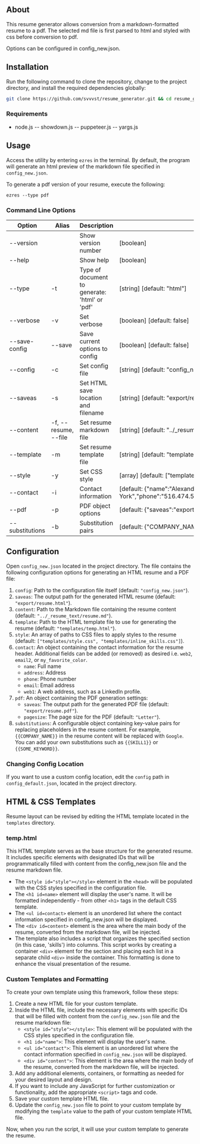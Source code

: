 ##  About
This resume generator allows conversion from a markdown-formatted resume to a pdf. The selected md file is first parsed to html and styled with css before conversion to pdf.

Options can be configured in config_new.json.


## Installation

Run the following command to clone the repository, change to the project directory, and install the required dependencies globally:

```bash
git clone https://github.com/svvvst/resume_generator.git && cd resume_generator && npm install -g
```


###  Requirements
- node.js
-- showdown.js
-- puppeteer.js
-- yargs.js

## Usage
Access the utility by entering `ezres` in the terminal. By default, the program will generate an html preview of the markdown file specified in `config_new.json`.

To generate a pdf version of your resume, execute the following:

`ezres --type pdf`

### Command Line Options

| Option          | Alias      | Description                                    | Default Value                                                                                                      |
| --------------- | ---------- | ---------------------------------------------- | -------------------------------------------------------------------------------------------------------------------- |
| --version       |            | Show version number                            | [boolean]                                                                                                           |
| --help          |            | Show help                                      | [boolean]                                                                                                           |
| --type          | -t         | Type of document to generate: 'html' or 'pdf' | [string] [default: "html"]                                                                                          |
| --verbose       | -v         | Set verbose                                    | [boolean] [default: false]                                                                                          |
| --save-config   | --save     | Save current options to config                 | [boolean] [default: false]                                                                                          |
| --config        | -c         | Set config file                                | [string] [default: "config_new.json"]                                                                               |
| --saveas        | -s         | Set HTML save location and filename            | [string] [default: "export/resume.html"]                                                                            |
| --content       | -f, --resume, --file  | Set resume markdown file              | [string] [default: "../_resume_text/resume.md"]                                                                     |
| --template      | -m         | Set resume template file                       | [string] [default: "templates/temp.html"]                                                                           |
| --style         | -y         | Set CSS style                                  | [array] [default: ["templates/style.css", "templates/inline_skills.css"]]                                           |
| --contact       | -i         | Contact information                            | [default: {"name":"Alexander Swyst","address":"New York, New York","phone":"516.474.5162","email":"aswyst@gmail.com","web1":"linkedin.com/in/aswyst"}] |
| --pdf           | -p         | PDF object options                             | [default: {"saveas":"export/resume.pdf","pagesize":"Letter"}]                                                       |
| --substitutions | -b         | Substitution pairs                             | [default: {"COMPANY_NAME":"Deloitte","POSITION":"Data Analytics Solution Consultant role"}]                         |


##  Configuration
Open `config_new.json` located in the project directory. The file contains the following configuration options for generating an HTML resume and a PDF file:

1. `config`: Path to the configuration file itself (default: `"config_new.json"`).
2. `saveas`: The output path for the generated HTML resume (default: `"export/resume.html"`).
3. `content`: Path to the Markdown file containing the resume content (default: `"../_resume_text/resume.md"`).
4. `template`: Path to the HTML template file to use for generating the resume (default: `"templates/temp.html"`).
5. `style`: An array of paths to CSS files to apply styles to the resume (default: `["templates/style.css", "templates/inline_skills.css"]`).
6. `contact`: An object containing the contact information for the resume header. Additional fields can be added (or removed) as desired i.e. `web2`, `email2`, or `my_favorite_color`.
    - `name`: Full name 
    - `address`: Address 
    - `phone`: Phone number
    - `email`: Email address 
    - `web1`: A web address, such as a LinkedIn profile.
7. `pdf`: An object containing the PDF generation settings:
    - `saveas`: The output path for the generated PDF file (default: `"export/resume.pdf"`).
    - `pagesize`: The page size for the PDF (default: `"Letter"`).
8. `substitutions`: A configurable object containing key-value pairs for replacing placeholders in the resume content. For example, `{{COMPANY_NAME}}` in the resume content will be replaced with `Google`. You can add your own substitutions such as `{{SKILL1}}` or `{{SOME_KEYWORD}}`.


### Changing Config Location
If you want to use a custom config location, edit the `config` path in `config_default.json`, located in the project directory.


## HTML & CSS Templates
Resume layout can be revised by editing the HTML template located in the `templates` directory.

### temp.html
This HTML template serves as the base structure for the generated resume. It includes specific elements with designated IDs that will be programmatically filled with content from the config_new.json file and the resume markdown file.

- The `<style id="style"></style>` element in the `<head>` will be populated with the CSS styles specified in the configuration file.
- The `<h1 id=name>` element will display the user's name. It will be formatted independently - from other `<h1>` tags in the default CSS template.
- The `<ul id=contact>` element is an unordered list where the contact information specified in config_new.json will be displayed.
- The `<div id=content>` element is the area where the main body of the resume, converted from the markdown file, will be injected.
- The template also includes a script that organizes the specified section (in this case, 'skills') into columns. This script works by creating a container `<div>` element for the section and placing each list in a separate child `<div>` inside the container. This formatting is done to enhance the visual presentation of the resume.


### Custom Templates and Formatting

To create your own template using this framework, follow these steps:

1. Create a new HTML file for your custom template.
2. Inside the HTML file, include the necessary elements with specific IDs that will be filled with content from the `config_new.json` file and the resume markdown file:
   - `<style id="style"></style>`: This element will be populated with the CSS styles specified in the configuration file.
   - `<h1 id="name">`: This element will display the user's name.
   - `<ul id="contact">`: This element is an unordered list where the contact information specified in `config_new.json` will be displayed.
   - `<div id="content">`: This element is the area where the main body of the resume, converted from the markdown file, will be injected.
3. Add any additional elements, containers, or formatting as needed for your desired layout and design.
4. If you want to include any JavaScript for further customization or functionality, add the appropriate `<script>` tags and code.
5. Save your custom template HTML file.
6. Update the `config_new.json` file to point to your custom template by modifying the `template` value to the path of your custom template HTML file.

Now, when you run the script, it will use your custom template to generate the resume.
